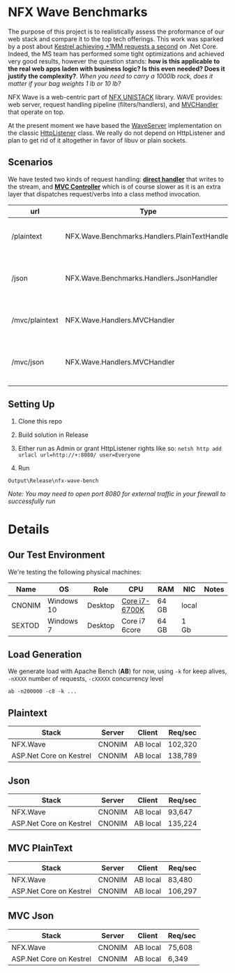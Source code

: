 # NFX Wave Benchmarks
The purpose of this project is to realistically assess the proformance of our web stack and compare it to the top tech offerings. This work was sparked by a post about  [Kestrel achieving +1MM requests a second](https://www.ageofascent.com/2016/02/18/asp-net-core-exeeds-1-15-million-requests-12-6-gbps/) on .Net Core. Indeed, the MS team has performed some tight optimizations and achieved very good results, however the question stands: **how is this applicable to the real web apps laden with business logic? Is this even needed? Does it justify the complexity?**. *When you need to carry a 1000lb rock, does it matter if your bag weights 1 lb or 10 lb?*

NFX Wave is a web-centric part of [NFX UNISTACK](https://github.com/aumcode/nfx) library. WAVE provides: web server, request handling pipeline (filters/handlers), and [MVCHandler](https://github.com/aumcode/nfx/blob/master/Source/NFX.Wave/Handlers/MVCHandler.cs) that operate on top.

At the present moment we have based the [WaveServer](https://github.com/aumcode/nfx/blob/master/Source/NFX.Wave/WaveServer.cs) implementation on the classic [HttpListener](https://msdn.microsoft.com/en-us/library/system.net.httplistener(v=vs.110).aspx) class. We really do not depend on HttpListener and plan to get rid of it altogether in favor of libuv or plain sockets.


## Scenarios

We have tested two kinds of request handling:  [**direct handler**](./Source/NFX.Wave.Benchmarks/Handlers) that writes to the stream, and [**MVC Controller**](./Source/NFX.Wave.Benchmarks/Controllers) which is of course slower as it is an extra layer that dispatches request/verbs into a class method invocation.

| url | Type | MVC Action | Description |
| --- | ---- | ------ | ----------- |
| /plaintext | NFX.Wave.Benchmarks.Handlers.PlainTextHandler | n/a |Return Plain Text with direct writing |
| /json | NFX.Wave.Benchmarks.Handlers.JsonHandler | n/a |Return simple JSON with direct writing |
| /mvc/plaintext | NFX.Wave.Handlers.MVCHandler | Index.PlainText |Return Plain Text using MVC handler |
| /mvc/json | NFX.Wave.Handlers.MVCHandler | Index.Json |Return simple JSON using MVC handler |

## Setting Up

1. Clone this repo

1. Build solution in Release

1. Either run as Admin or grant HttpListener rights like so: `netsh http add urlacl url=http://+:8080/ user=Everyone`

1. Run
```
Output\Release\nfx-wave-bench
```

*Note: You may need to open port 8080 for external traffic in your firewall to successfully run*

# Details

## Our Test Environment
We're testing the following physical machines:


| Name | OS | Role | CPU | RAM | NIC | Notes |
| ---- | --- | ---- | --- | --- | --- | ----- |
| CNONIM | Windows 10 | Desktop | [Core i7-6700K](https://ark.intel.com/products/88195/Intel-Core-i7-6700K-Processor-8M-Cache-up-to-4_20-GHz) | 64 GB | local | |
| SEXTOD | Windows 7 | Desktop | Core i7 6core | 64 GB | 1 Gb | |

## Load Generation
We generate load with Apache Bench (**AB**) for now, using `-k` for keep alives, `-nXXXX` number of requests, `-cXXXXX` concurrency level

```
ab -n200000 -c8 -k ...
```

## Plaintext

| Stack | Server | Client | Req/sec |
| ----- | ------ | ------- | ------- |
| NFX.Wave | CNONIM | AB local |  102,320 |
| ASP.Net Core on Kestrel | CNONIM |  AB local | 138,789 |

## Json

| Stack | Server | Client | Req/sec |
| ----- | ------ | ------- | ------- |
| NFX.Wave | CNONIM |  AB local | 93,647 |
| ASP.Net Core on Kestrel | CNONIM |  AB local| 135,224 |

## MVC PlainText

| Stack | Server | Client | Req/sec |
| ----- | ------ | ------- | ------- |
| NFX.Wave | CNONIM |  AB local | 83,480 |
| ASP.Net Core on Kestrel | CNONIM |  AB local| 106,297 |

## MVC Json

| Stack | Server |Client | Req/sec |
| ----- | ------ | ------- | ------- |
| NFX.Wave | CNONIM |  AB local | 75,608 |
| ASP.Net Core on Kestrel | CNONIM |  AB local | 6,349 |
